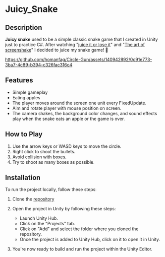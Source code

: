 # Juicy_Snake

## Description
**Juicy snake** used to be a simple classic snake game that I created in Unity just to practice C#. After watching "[juice it or lose it](https://www.youtube.com/watch?v=Fy0aCDmgnxg)" and "[The art of screenshake](https://youtu.be/AJdEqssNZ-U?si=aoTaZvNE6rFdv6ek)" I decided to juice my snake game! :tropical_drink:	




https://github.com/homanfag/Circle-Gun/assets/140942892/0c91e773-3ba7-4c89-b394-c326fac316c4





## Features

- Simple gameplay
- Eating apples
- The player moves around the screen one unit every FixedUpdate.
- Aim and rotate player with mouse position on screen.
- The camera shakes, the background color changes, and sound effects play when the snake eats an apple or the game is over.

## How to Play

1. Use the arrow keys or WASD keys to move the circle.
2. Right click to shoot the bullets.
3. Avoid collision with boxes.
4. Try to shoot as many boxes as possible.

## Installation

To run the project locally, follow these steps:

1. Clone the [repository](https://github.com/homanfag/Circle-Gun/)

2. Open the project in Unity by following these steps:
   - Launch Unity Hub.
   - Click on the "Projects" tab.
   - Click on "Add" and select the folder where you cloned the repository.
   - Once the project is added to Unity Hub, click on it to open it in Unity.

3. You're now ready to build and run the project within the Unity Editor.
